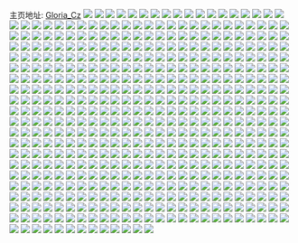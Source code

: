 主页地址: [Gloria_Cz](https://weibo.com/u/1432135554) 
![](https://wx4.sinaimg.cn/mw2000/555ca782ly1h9pge7yz3sj22zs28ue85.jpg) 
![](https://wx4.sinaimg.cn/mw2000/555ca782ly1h9pg6zcbc8j21qo2bl7wk.jpg) 
![](https://wx4.sinaimg.cn/mw2000/555ca782ly1h9pg8tx7u6j22yo280kjp.jpg) 
![](https://wx4.sinaimg.cn/mw2000/555ca782ly1h9pg7mid5oj22c03427wm.jpg) 
![](https://wx4.sinaimg.cn/mw2000/555ca782ly1h9pgc2y1jxj22332s61l2.jpg) 
![](https://wx4.sinaimg.cn/mw2000/555ca782ly1h9pgdkkj8lj22022o4qv7.jpg) 
![](https://wx4.sinaimg.cn/mw2000/555ca782ly1h9pggk8t56j22by340u13.jpg) 
![](https://wx4.sinaimg.cn/mw2000/555ca782ly1h9pgd2o9yfj22802yq1l2.jpg) 
![](https://wx4.sinaimg.cn/mw2000/555ca782ly1h9pg6j760xj22c0342e84.jpg) 
![](https://wx4.sinaimg.cn/mw2000/555ca782ly1h9pga9iwatj231g2a3b2e.jpg) 
![](https://wx4.sinaimg.cn/mw2000/555ca782ly1h9pgfo6jspj226f2wmx6s.jpg) 
![](https://wx4.sinaimg.cn/mw2000/555ca782ly1h9es9s92rhj22802yoqvb.jpg) 
![](https://wx4.sinaimg.cn/mw2000/555ca782ly1h9es9v11cgj228t2zrqv9.jpg) 
![](https://wx4.sinaimg.cn/mw2000/555ca782ly1h9es9tmehjj23342bcu10.jpg) 
![](https://wx4.sinaimg.cn/mw2000/555ca782ly1h9es9wyus3j23342bcqvc.jpg) 
![](https://wx4.sinaimg.cn/mw2000/555ca782ly1h9esb9yccjj20k00jzjvb.jpg) 
![](https://wx4.sinaimg.cn/mw2000/555ca782ly1h9esa0u1alj22pi21uu0y.jpg) 
![](https://wx4.sinaimg.cn/mw2000/555ca782ly1h9es9zvkcnj22482tm7wk.jpg) 
![](https://wx4.sinaimg.cn/mw2000/555ca782ly1h9es9yavebj22bc334kjo.jpg) 
![](https://wx4.sinaimg.cn/mw2000/555ca782ly1h9es9qcsgtj23342bce89.jpg) 
![](https://wx4.sinaimg.cn/mw2000/555ca782ly1h9esa1re5kj23342bcqv7.jpg) 
![](https://wx4.sinaimg.cn/mw2000/555ca782ly1h8r2o41q5tj20ts0db0u6.jpg) 
![](https://wx4.sinaimg.cn/mw2000/555ca782ly1h8r2obltgvj20tz1denf0.jpg) 
![](https://wx4.sinaimg.cn/mw2000/555ca782ly1h8cyinifnlj20zu25okjm.jpg) 
![](https://wx4.sinaimg.cn/mw2000/555ca782ly1h8cyilnrw0j20zu25oqv6.jpg) 
![](https://wx4.sinaimg.cn/mw2000/555ca782ly1h8cyip2x3yj20zu25o4qq.jpg) 
![](https://wx4.sinaimg.cn/mw2000/555ca782ly1h8cyiqvp69j20zu25oqv6.jpg) 
![](https://wx4.sinaimg.cn/mw2000/555ca782ly1h8cyismeq9j20zu25ob2a.jpg) 
![](https://wx4.sinaimg.cn/mw2000/555ca782ly1h83q324ho9j232m2aykjo.jpg) 
![](https://wx4.sinaimg.cn/mw2000/555ca782ly1h83q324ho9j232m2aykjo.jpg) 
![](https://wx4.sinaimg.cn/mw2000/555ca782ly1h83q2w3013j22bc334x6r.jpg) 
![](https://wx4.sinaimg.cn/mw2000/555ca782ly1h83q3105s7j228i2zc4qr.jpg) 
![](https://wx4.sinaimg.cn/mw2000/555ca782ly1h83q2xbok0j225e2v6hdv.jpg) 
![](https://wx4.sinaimg.cn/mw2000/555ca782ly1h83q2z35z0j22482tmnpf.jpg) 
![](https://wx4.sinaimg.cn/mw2000/555ca782ly1h83q42p9o2j22bc334u11.jpg) 
![](https://wx4.sinaimg.cn/mw2000/555ca782ly1h6vv434ty4j228i2zc4qp.jpg) 
![](https://wx4.sinaimg.cn/mw2000/555ca782ly1h6vv4jzm1vj21sc2dshdu.jpg) 
![](https://wx4.sinaimg.cn/mw2000/555ca782ly1h6vv4erex7j22bc334wwk.jpg) 
![](https://wx4.sinaimg.cn/mw2000/555ca782ly1h6vv4afys0j230c208u0y.jpg) 
![](https://wx4.sinaimg.cn/mw2000/555ca782ly1h6vv4l2xokj22bc334wsi.jpg) 
![](https://wx4.sinaimg.cn/mw2000/555ca782ly1h6vv4cyjl4j23342bckjo.jpg) 
![](https://wx4.sinaimg.cn/mw2000/555ca782ly1h6vv4fl0l0j21oy298npd.jpg) 
![](https://wx4.sinaimg.cn/mw2000/555ca782ly1h6vv490rfvj22802you0y.jpg) 
![](https://wx4.sinaimg.cn/mw2000/555ca782ly1h6x3ut66z2j23342bc4qr.jpg) 
![](https://wx4.sinaimg.cn/mw2000/555ca782ly1h6vv45caqvj22ac31su0y.jpg) 
![](https://wx4.sinaimg.cn/mw2000/555ca782ly1h6x3v10890j21r02c07oe.jpg) 
![](https://wx4.sinaimg.cn/mw2000/555ca782ly1h6vv4mkmi7j22642w4hb4.jpg) 
![](https://wx4.sinaimg.cn/mw2000/555ca782ly1h6vv4iqw0dj22yo280tut.jpg) 
![](https://wx4.sinaimg.cn/mw2000/555ca782ly1h6byr67v3cj22x01n2b2a.jpg) 
![](https://wx4.sinaimg.cn/mw2000/555ca782ly1h6byqq5f6sj22um24y7wj.jpg) 
![](https://wx4.sinaimg.cn/mw2000/555ca782ly1h6bypy2wp6j23342bc1kx.jpg) 
![](https://wx4.sinaimg.cn/mw2000/555ca782ly1h6byrpxidgj22a631kn3g.jpg) 
![](https://wx4.sinaimg.cn/mw2000/555ca782ly1h6byqhnvbsj21oy298wz9.jpg) 
![](https://wx4.sinaimg.cn/mw2000/555ca782ly1h6byrlg75tj22by1qy4qq.jpg) 
![](https://wx4.sinaimg.cn/mw2000/555ca782ly1h6c2b7xft2j21400to43p.jpg) 
![](https://wx4.sinaimg.cn/mw2000/555ca782ly1h6byqyy1ggj22vs25u1kz.jpg) 
![](https://wx4.sinaimg.cn/mw2000/555ca782ly1h6byo3lif3j21j02psx6q.jpg) 
![](https://wx4.sinaimg.cn/mw2000/555ca782ly1h6byp2esrcj22bc334tjk.jpg) 
![](https://wx4.sinaimg.cn/mw2000/555ca782ly1h642l87cvxj22802yokjo.jpg) 
![](https://wx4.sinaimg.cn/mw2000/555ca782ly1h63yz7zobtj22yo280u12.jpg) 
![](https://wx4.sinaimg.cn/mw2000/555ca782ly1h63z18l6dpj22bc32j4qs.jpg) 
![](https://wx4.sinaimg.cn/mw2000/555ca782ly1h63z1zj31jj22802xwnpd.jpg) 
![](https://wx4.sinaimg.cn/mw2000/555ca782ly1h63yz8uaqgj2280280e81.jpg) 
![](https://wx4.sinaimg.cn/mw2000/555ca782ly1h63yz6e9e4j21r02c0npf.jpg) 
![](https://wx4.sinaimg.cn/mw2000/555ca782ly1h63yzer5jcj22802yo4h8.jpg) 
![](https://wx4.sinaimg.cn/mw2000/555ca782ly1h63yzb3mh0j22bc3347wh.jpg) 
![](https://wx4.sinaimg.cn/mw2000/555ca782ly1h5ze1a42fnj21px0zo196.jpg) 
![](https://wx4.sinaimg.cn/mw2000/555ca782ly1h5ze1c01doj22560zou0x.jpg) 
![](https://wx4.sinaimg.cn/mw2000/555ca782ly1h5ze1cel02j20ru0vk3zj.jpg) 
![](https://wx4.sinaimg.cn/mw2000/555ca782ly1h5ze1cmk70j218t0kugo7.jpg) 
![](https://wx4.sinaimg.cn/mw2000/555ca782ly1h5ze1cuyauj219c1kbn13.jpg) 
![](https://wx4.sinaimg.cn/mw2000/555ca782ly1h5ze194ypdj215o2227pa.jpg) 
![](https://wx4.sinaimg.cn/mw2000/555ca782ly1h5ze19tpamj22i81o4qv6.jpg) 
![](https://wx4.sinaimg.cn/mw2000/555ca782ly1h5ze1alj1lj215o2ia12l.jpg) 
![](https://wx4.sinaimg.cn/mw2000/555ca782ly1h5ze1axy9pj215o2iaki3.jpg) 
![](https://wx4.sinaimg.cn/mw2000/555ca782ly1h5y62shpsrj20zo256hdt.jpg) 
![](https://wx4.sinaimg.cn/mw2000/555ca782ly1h5y62qiawzj22802yob2b.jpg) 
![](https://wx4.sinaimg.cn/mw2000/555ca782ly1h5y62oy6kdj22802yo7wj.jpg) 
![](https://wx4.sinaimg.cn/mw2000/555ca782ly1h5qwqkq098j23342bc1kz.jpg) 
![](https://wx4.sinaimg.cn/mw2000/555ca782ly1h5qyvibunxj2280280b29.jpg) 
![](https://wx4.sinaimg.cn/mw2000/555ca782ly1h5qyvmrq8cj22b82b87vn.jpg) 
![](https://wx4.sinaimg.cn/mw2000/555ca782ly1h5qwr05ly9j22bc3341kz.jpg) 
![](https://wx4.sinaimg.cn/mw2000/555ca782ly1h5qwq6ggwmj23342bcqv5.jpg) 
![](https://wx4.sinaimg.cn/mw2000/555ca782ly1h5qwpxdbl9j22bc3347wi.jpg) 
![](https://wx4.sinaimg.cn/mw2000/555ca782ly1h4y7561bthj222o3404qq.jpg) 
![](https://wx4.sinaimg.cn/mw2000/555ca782ly1h4y752leeoj21nn2hhkg3.jpg) 
![](https://wx4.sinaimg.cn/mw2000/555ca782ly1h4y753s4tnj23gg56o4qr.jpg) 
![](https://wx4.sinaimg.cn/mw2000/555ca782ly1h4y754od7nj223734shdt.jpg) 
![](https://wx4.sinaimg.cn/mw2000/555ca782ly1h4y755apt4j21vd2t2hdt.jpg) 
![](https://wx4.sinaimg.cn/mw2000/555ca782ly1h4y75215t2j21qz340npd.jpg) 
![](https://wx4.sinaimg.cn/mw2000/555ca782ly1h4uzfzkk3dj223v16o7wh.jpg) 
![](https://wx4.sinaimg.cn/mw2000/555ca782ly1h4uzhae7hdj21r02c0b2a.jpg) 
![](https://wx4.sinaimg.cn/mw2000/555ca782ly1h4uzg0opwuj22802807wj.jpg) 
![](https://wx4.sinaimg.cn/mw2000/555ca782ly1h4uzfy0xyjj2334334e82.jpg) 
![](https://wx4.sinaimg.cn/mw2000/555ca782ly1h4142yxwa3j20u01hctm0.jpg) 
![](https://wx4.sinaimg.cn/mw2000/555ca782ly1h3r9bh9eqhj222815m7mo.jpg) 
![](https://wx4.sinaimg.cn/mw2000/555ca782ly1h3rcss23jaj21qi334u0x.jpg) 
![](https://wx4.sinaimg.cn/mw2000/555ca782ly1h391gcso5vj23341qi1kz.jpg) 
![](https://wx4.sinaimg.cn/mw2000/555ca782ly1h391gi6du3j22mj1r1b2b.jpg) 
![](https://wx4.sinaimg.cn/mw2000/555ca782ly1h391ga0ra9j22dc2dchdx.jpg) 
![](https://wx4.sinaimg.cn/mw2000/555ca782ly1h391gh42uhj22a631k1l2.jpg) 
![](https://wx4.sinaimg.cn/mw2000/555ca782ly1h391g3ecowj22bc334x6r.jpg) 
![](https://wx4.sinaimg.cn/mw2000/555ca782ly1h391gdv3w2j22bc334qv7.jpg) 
![](https://wx4.sinaimg.cn/mw2000/555ca782ly1h391gb60yvj22dc2dcb2c.jpg) 
![](https://wx4.sinaimg.cn/mw2000/555ca782ly1h391g7btl4j21r02c0e83.jpg) 
![](https://wx4.sinaimg.cn/mw2000/555ca782ly1h391g4vfshj222z2rze84.jpg) 
![](https://wx4.sinaimg.cn/mw2000/555ca782ly1h391g2c1ktj22c02c0qv7.jpg) 
![](https://wx4.sinaimg.cn/mw2000/555ca782ly1h391g6fiy2j21oh28nkjn.jpg) 
![](https://wx4.sinaimg.cn/mw2000/555ca782ly1h391g8r5x4j22a731lqv8.jpg) 
![](https://wx4.sinaimg.cn/mw2000/555ca782ly1h391g1b8ffj223u23u4qq.jpg) 
![](https://wx4.sinaimg.cn/mw2000/555ca782ly1h391gfc79aj2292303u10.jpg) 
![](https://wx4.sinaimg.cn/mw2000/555ca782ly1h31rpj12ijj21780wfh27.jpg) 
![](https://wx4.sinaimg.cn/mw2000/555ca782ly1h31rpk6dlpj23342bcqv5.jpg) 
![](https://wx4.sinaimg.cn/mw2000/555ca782ly1h31rpm6x1wj22c02c0b29.jpg) 
![](https://wx4.sinaimg.cn/mw2000/555ca782ly1h31rpn9y1zj22872yxhdv.jpg) 
![](https://wx4.sinaimg.cn/mw2000/555ca782ly1h31rplg993j22802yoqv8.jpg) 
![](https://wx4.sinaimg.cn/mw2000/555ca782ly1h31rphkv3rj22oz2ozb2b.jpg) 
![](https://wx4.sinaimg.cn/mw2000/555ca782ly1h31rpjclt0j21600k7n92.jpg) 
![](https://wx4.sinaimg.cn/mw2000/555ca782ly1h31rpim4hnj22x32x3npe.jpg) 
![](https://wx4.sinaimg.cn/mw2000/555ca782ly1h31rpghl5sj22lr2lru0x.jpg) 
![](https://wx4.sinaimg.cn/mw2000/555ca782ly1h2pffdnlpbj21r02c0hdu.jpg) 
![](https://wx4.sinaimg.cn/mw2000/555ca782ly1h2pff9cppzj23342bc7wl.jpg) 
![](https://wx4.sinaimg.cn/mw2000/555ca782ly1h2pflinvwej22ly1qd1kz.jpg) 
![](https://wx4.sinaimg.cn/mw2000/555ca782ly1h2jxyz4fjlj20dw0dwtag.jpg) 
![](https://wx4.sinaimg.cn/mw2000/555ca782ly1h2f3xkpla4j222n2rj4qt.jpg) 
![](https://wx4.sinaimg.cn/mw2000/555ca782ly1h2f3xlnetqj22c22c24qr.jpg) 
![](https://wx4.sinaimg.cn/mw2000/555ca782ly1h2641inqxcj215o1qie3d.jpg) 
![](https://wx4.sinaimg.cn/mw2000/555ca782ly1h2641jh8x4j22hl2hl7wi.jpg) 
![](https://wx4.sinaimg.cn/mw2000/555ca782ly1h2641l0kqgj22bc334npf.jpg) 
![](https://wx4.sinaimg.cn/mw2000/555ca782ly1h2641k26oqj214t20kb29.jpg) 
![](https://wx4.sinaimg.cn/mw2000/555ca782ly1h2641ltgryj21s02dcnpe.jpg) 
![](https://wx4.sinaimg.cn/mw2000/555ca782ly1h2641o54ogj215o223kjl.jpg) 
![](https://wx4.sinaimg.cn/mw2000/555ca782ly1h26wt21l8qj21o02yohdt.jpg) 
![](https://wx4.sinaimg.cn/mw2000/555ca782ly1h2641omh0vj21c02dcb29.jpg) 
![](https://wx4.sinaimg.cn/mw2000/555ca782ly1h2641ptfs9j22dc2dcb2a.jpg) 
![](https://wx4.sinaimg.cn/mw2000/555ca782ly1h2641q6kl3j21qi15o4k6.jpg) 
![](https://wx4.sinaimg.cn/mw2000/555ca782ly1h2641i8b8tj215o2237wh.jpg) 
![](https://wx4.sinaimg.cn/mw2000/555ca782ly1h219e29uzaj22bc3341kz.jpg) 
![](https://wx4.sinaimg.cn/mw2000/555ca782ly1h1zmozwo2kj215o1qi1kx.jpg) 
![](https://wx4.sinaimg.cn/mw2000/555ca782ly1h1ve3335duj21ho1zkqv6.jpg) 
![](https://wx4.sinaimg.cn/mw2000/555ca782ly1h1ve37rl0fj22bc334u12.jpg) 
![](https://wx4.sinaimg.cn/mw2000/555ca782ly1h1ve3et6nxj21dc2204qq.jpg) 
![](https://wx4.sinaimg.cn/mw2000/555ca782ly1h1ve364fm8j21oy299hdv.jpg) 
![](https://wx4.sinaimg.cn/mw2000/555ca782ly1h1ve2wxzzzj220830c7wj.jpg) 
![](https://wx4.sinaimg.cn/mw2000/555ca782ly1h1ve31x77nj21ms2g6npe.jpg) 
![](https://wx4.sinaimg.cn/mw2000/555ca782ly1h1ve39z3guj22bc334u10.jpg) 
![](https://wx4.sinaimg.cn/mw2000/555ca782ly1h1ve30nx9lj22yo1z44qv.jpg) 
![](https://wx4.sinaimg.cn/mw2000/555ca782ly1h1ve2y5zbjj22yo1z4hdv.jpg) 
![](https://wx4.sinaimg.cn/mw2000/555ca782ly1h1ve38mpthj22el1lqe82.jpg) 
![](https://wx4.sinaimg.cn/mw2000/555ca782ly1h1ve3528rmj22bc334x6u.jpg) 
![](https://wx4.sinaimg.cn/mw2000/555ca782ly1h1ve2vtxyaj227r2yc4qq.jpg) 
![](https://wx4.sinaimg.cn/mw2000/555ca782ly1h1ve3dv9lnj22ri22n4qs.jpg) 
![](https://wx4.sinaimg.cn/mw2000/555ca782ly1h1ve3c8r1oj22ba3317wj.jpg) 
![](https://wx4.sinaimg.cn/mw2000/555ca782ly1h1ve3bag0aj22sa2sa7wk.jpg) 
![](https://wx4.sinaimg.cn/mw2000/555ca782ly1h1nd4lqrxjj22dc1kw1kx.jpg) 
![](https://wx4.sinaimg.cn/mw2000/555ca782ly1h1nd4ijy5rj21s02dc7wj.jpg) 
![](https://wx4.sinaimg.cn/mw2000/555ca782ly1h1nd4k46z6j222o2rk4qq.jpg) 
![](https://wx4.sinaimg.cn/mw2000/555ca782ly1h1nd4kr4sfj222o2rknpd.jpg) 
![](https://wx4.sinaimg.cn/mw2000/555ca782ly1h1nd4jdevjj222n2rjx6p.jpg) 
![](https://wx4.sinaimg.cn/mw2000/555ca782ly1h1nd4hhqv8j220830c4qq.jpg) 
![](https://wx4.sinaimg.cn/mw2000/555ca782ly1h1l82iaazdj20zo256wy0.jpg) 
![](https://wx4.sinaimg.cn/mw2000/555ca782ly1h1kjoc1qwej218g1uo4eh.jpg) 
![](https://wx4.sinaimg.cn/mw2000/555ca782ly1h1kjogmf6lj218g1uoh2e.jpg) 
![](https://wx4.sinaimg.cn/mw2000/555ca782ly1h1kjolhxspj21uo18gaqb.jpg) 
![](https://wx4.sinaimg.cn/mw2000/555ca782ly1h1kjopeqp8j218g1uo19b.jpg) 
![](https://wx4.sinaimg.cn/mw2000/555ca782ly1h1kjotgmqgj21uo18gtog.jpg) 
![](https://wx4.sinaimg.cn/mw2000/555ca782ly1h1kjoyhkzpj218g1uotui.jpg) 
![](https://wx4.sinaimg.cn/mw2000/555ca782ly1h1kjp722btj21uo18gqju.jpg) 
![](https://wx4.sinaimg.cn/mw2000/555ca782ly1h1kjpbsh4hj21uo18gdz7.jpg) 
![](https://wx4.sinaimg.cn/mw2000/555ca782ly1h1kjpfi4roj21uo18gndt.jpg) 
![](https://wx4.sinaimg.cn/mw2000/555ca782ly1h0u1fvjk0sj20ku111aly.jpg) 
![](https://wx4.sinaimg.cn/mw2000/555ca782ly1h0ql8csy7vj22560zox6q.jpg) 
![](https://wx4.sinaimg.cn/mw2000/555ca782ly1h0ql8a6wwij22560zokjm.jpg) 
![](https://wx4.sinaimg.cn/mw2000/555ca782ly1h0ql8d69u9j20ku1947hk.jpg) 
![](https://wx4.sinaimg.cn/mw2000/555ca782ly1h0ql8dgncej20ku194185.jpg) 
![](https://wx4.sinaimg.cn/mw2000/555ca782ly1gzmqkq7aqzj20u01sw44k.jpg) 
![](https://wx4.sinaimg.cn/mw2000/555ca782ly1gzmqkpyf6dj20la0latao.jpg) 
![](https://wx4.sinaimg.cn/mw2000/555ca782ly1gzd7rfh5i4j22052o6kjm.jpg) 
![](https://wx4.sinaimg.cn/mw2000/555ca782ly1gzd7rh69yaj213z1hady6.jpg) 
![](https://wx4.sinaimg.cn/mw2000/555ca782ly1gzd7rgiqvbj2280280kjn.jpg) 
![](https://wx4.sinaimg.cn/mw2000/555ca782ly1gzd7rhukozj2280280npe.jpg) 
![](https://wx4.sinaimg.cn/mw2000/555ca782ly1gzcrnr8sy0j22562uwqv8.jpg) 
![](https://wx4.sinaimg.cn/mw2000/555ca782ly1gz6jeumfkxj20u01sxjyv.jpg) 
![](https://wx4.sinaimg.cn/mw2000/555ca782ly1gz6jqfy8rbj20u01f7dkn.jpg) 
![](https://wx4.sinaimg.cn/mw2000/555ca782ly1gz3p9obtq5j20zo1rj7la.jpg) 
![](https://wx4.sinaimg.cn/mw2000/555ca782gy1gyvyo6r017j230c208hdu.jpg) 
![](https://wx4.sinaimg.cn/mw2000/555ca782gy1gyvyo4o7owj22802yo4qu.jpg) 
![](https://wx4.sinaimg.cn/mw2000/555ca782gy1gyvyo8tfbzj22bb332e82.jpg) 
![](https://wx4.sinaimg.cn/mw2000/555ca782gy1gyvynt5h5tj22bb332b2b.jpg) 
![](https://wx4.sinaimg.cn/mw2000/555ca782gy1gyvynkhvh0j22yo280u0z.jpg) 
![](https://wx4.sinaimg.cn/mw2000/555ca782gy1gyvynlz0zoj21n42x2hdt.jpg) 
![](https://wx4.sinaimg.cn/mw2000/555ca782gy1gyvyngzfmcj22az32mqv7.jpg) 
![](https://wx4.sinaimg.cn/mw2000/555ca782gy1gyvynq7sboj22wq26ku11.jpg) 
![](https://wx4.sinaimg.cn/mw2000/555ca782gy1gyvynvw4pdj22bb332npf.jpg) 
![](https://wx4.sinaimg.cn/mw2000/555ca782ly1gys8sv8h0ij20zo1ptnfk.jpg) 
![](https://wx4.sinaimg.cn/mw2000/555ca782ly1gys8swon3aj20zo1px1ba.jpg) 
![](https://wx4.sinaimg.cn/mw2000/555ca782ly1gys8sywylmj20zo1pxaut.jpg) 
![](https://wx4.sinaimg.cn/mw2000/555ca782ly1gys8sxbj98j20zo1pxqif.jpg) 
![](https://wx4.sinaimg.cn/mw2000/555ca782ly1gys8szku5tj20zo1pxkag.jpg) 
![](https://wx4.sinaimg.cn/mw2000/555ca782ly1gys8t07jsej20zo1pttuk.jpg) 
![](https://wx4.sinaimg.cn/mw2000/555ca782ly1gys8uthar3j20zo1px4h9.jpg) 
![](https://wx4.sinaimg.cn/mw2000/555ca782gy1gyxq89glv3j20zo1px7m6.jpg) 
![](https://wx4.sinaimg.cn/mw2000/555ca782ly1gymjemolwhj224k2u2npf.jpg) 
![](https://wx4.sinaimg.cn/mw2000/555ca782ly1gymjepxprkj230c208u0x.jpg) 
![](https://wx4.sinaimg.cn/mw2000/555ca782ly1gymjeqnfhlj22mi1ywqv6.jpg) 
![](https://wx4.sinaimg.cn/mw2000/555ca782ly1gymjepbm9vj21qm2bi4qr.jpg) 
![](https://wx4.sinaimg.cn/mw2000/555ca782ly1gymjevb1g2j21r22c24qr.jpg) 
![](https://wx4.sinaimg.cn/mw2000/555ca782ly1gymjermxxsj22bc3341kz.jpg) 
![](https://wx4.sinaimg.cn/mw2000/555ca782ly1gymjeufxjzj22bz1r0hdv.jpg) 
![](https://wx4.sinaimg.cn/mw2000/555ca782ly1gymjetl82uj229q1pa1kz.jpg) 
![](https://wx4.sinaimg.cn/mw2000/555ca782ly1gymjesf5hnj220830c7wj.jpg) 
![](https://wx4.sinaimg.cn/mw2000/555ca782ly1gymjeobctwj21qi2bcx6p.jpg) 
![](https://wx4.sinaimg.cn/mw2000/555ca782ly1gymjekss9vj21qi334u0y.jpg) 
![](https://wx4.sinaimg.cn/mw2000/555ca782ly1gymjensjkzj22iu1oku0y.jpg) 
![](https://wx4.sinaimg.cn/mw2000/555ca782ly1gygwz3lxs5j230c208b29.jpg) 
![](https://wx4.sinaimg.cn/mw2000/555ca782gy1gxyjqtvc60j21hc0j243y.jpg) 
![](https://wx4.sinaimg.cn/mw2000/555ca782gy1gxyjqt9ob7j21hc0ntaig.jpg) 
![](https://wx4.sinaimg.cn/mw2000/555ca782gy1gxyjx87gdoj21730nzdpk.jpg) 
![](https://wx4.sinaimg.cn/mw2000/555ca782gy1gxyjqtvc60j21hc0j243y.jpg) 
![](https://wx4.sinaimg.cn/mw2000/555ca782gy1gxyjqt9ob7j21hc0ntaig.jpg) 
![](https://wx4.sinaimg.cn/mw2000/555ca782ly1gxrdo7uijxj229i30oqv6.jpg) 
![](https://wx4.sinaimg.cn/mw2000/555ca782ly1gxrdoakijtj22uq252kjn.jpg) 
![](https://wx4.sinaimg.cn/mw2000/555ca782ly1gxrdo6u3qoj22362s8hdu.jpg) 
![](https://wx4.sinaimg.cn/mw2000/555ca782ly1gxrdo8hkcij22bc2bcqv5.jpg) 
![](https://wx4.sinaimg.cn/mw2000/555ca782ly1gxrdos0p0oj21qi2lq1l0.jpg) 
![](https://wx4.sinaimg.cn/mw2000/555ca782ly1gxrdo9qeydj21gz1ym4qr.jpg) 
![](https://wx4.sinaimg.cn/mw2000/555ca782ly1gxrdo5w30kj20xv0isqa2.jpg) 
![](https://wx4.sinaimg.cn/mw2000/555ca782ly1gxrdo5q59wj219w0yfh9c.jpg) 
![](https://wx4.sinaimg.cn/mw2000/555ca782ly1gxknj2l9y5j21940ku7wh.jpg) 
![](https://wx4.sinaimg.cn/mw2000/555ca782ly1gxknj467knj22560zo1kz.jpg) 
![](https://wx4.sinaimg.cn/mw2000/555ca782ly1gxknj6ayq6j21940ku4qp.jpg) 
![](https://wx4.sinaimg.cn/mw2000/555ca782ly1gxknj8x0njj22560zou0y.jpg) 
![](https://wx4.sinaimg.cn/mw2000/555ca782ly1gxknjarm6aj22560zo1kz.jpg) 
![](https://wx4.sinaimg.cn/mw2000/555ca782ly1gxknjbewtxj219e0yhna3.jpg) 
![](https://wx4.sinaimg.cn/mw2000/555ca782ly1gx595lki55j21t71t71ky.jpg) 
![](https://wx4.sinaimg.cn/mw2000/555ca782ly1gx595k4j1lj2280280e82.jpg) 
![](https://wx4.sinaimg.cn/mw2000/555ca782ly1gx595yzw2yj22bc2bc7wi.jpg) 
![](https://wx4.sinaimg.cn/mw2000/555ca782ly1gx595mz5g6j22bc3344qs.jpg) 
![](https://wx4.sinaimg.cn/mw2000/555ca782ly1gx595kmxv3j20tt154n9y.jpg) 
![](https://wx4.sinaimg.cn/mw2000/555ca782ly1gx595q4rt9j224r2ucb2f.jpg) 
![](https://wx4.sinaimg.cn/mw2000/555ca782ly1gx595rjztkj22802ypnpe.jpg) 
![](https://wx4.sinaimg.cn/mw2000/555ca782ly1gx595xqugxj22bc334hdx.jpg) 
![](https://wx4.sinaimg.cn/mw2000/555ca782ly1gx595unff8j22802ypqv7.jpg) 
![](https://wx4.sinaimg.cn/mw2000/555ca782ly1gx595tfmz2j22bc334kjm.jpg) 
![](https://wx4.sinaimg.cn/mw2000/555ca782ly1gx595w0nt4j224g24g1kz.jpg) 
![](https://wx4.sinaimg.cn/mw2000/555ca782ly1gwrlfanpm9j21940ku4qp.jpg) 
![](https://wx4.sinaimg.cn/mw2000/555ca782ly1gwrlf0sjn9j21wa2dcb29.jpg) 
![](https://wx4.sinaimg.cn/mw2000/555ca782ly1gwrlf3497mj20rs0ku105.jpg) 
![](https://wx4.sinaimg.cn/mw2000/555ca782ly1gwrlff0tflj22560zoqv6.jpg) 
![](https://wx4.sinaimg.cn/mw2000/555ca782ly1gwrlf90akcj21wa2dcb29.jpg) 
![](https://wx4.sinaimg.cn/mw2000/555ca782ly1gwrlfifw2aj22560zoqv6.jpg) 
![](https://wx4.sinaimg.cn/mw2000/555ca782ly1gwkt694570j20zo0zoqgx.jpg) 
![](https://wx4.sinaimg.cn/mw2000/555ca782ly1gwf2rvzso7j22bc2bcqv8.jpg) 
![](https://wx4.sinaimg.cn/mw2000/555ca782ly1gwf2rypzy7j21yk2m3e84.jpg) 
![](https://wx4.sinaimg.cn/mw2000/555ca782ly1gwf2rsvkdlj21qh2bbhdu.jpg) 
![](https://wx4.sinaimg.cn/mw2000/555ca782ly1gvw75l7mgcj22560zoqv6.jpg) 
![](https://wx4.sinaimg.cn/mw2000/555ca782ly1gvw75odx1vj22560zob2a.jpg) 
![](https://wx4.sinaimg.cn/mw2000/555ca782ly1gvw75p7kvwj21120kutww.jpg) 
![](https://wx4.sinaimg.cn/mw2000/001yV5Syly1gvpdbgo8qhj613h0tmtu102.jpg) 
![](https://wx4.sinaimg.cn/mw2000/001yV5Syly1gvpdbhr75ij613k0to7up02.jpg) 
![](https://wx4.sinaimg.cn/mw2000/001yV5Syly1gvpd7xscuaj626x2x87wm02.jpg) 
![](https://wx4.sinaimg.cn/mw2000/001yV5Syly1gvpd87albvj62bb332b2e02.jpg) 
![](https://wx4.sinaimg.cn/mw2000/001yV5Syly1gvpd8hz584j62yn27z1l102.jpg) 
![](https://wx4.sinaimg.cn/mw2000/001yV5Syly1gvpd80dqp4j62802yob2c02.jpg) 
![](https://wx4.sinaimg.cn/mw2000/001yV5Syly1gvpd8a5k6vj61rl2csx6r02.jpg) 
![](https://wx4.sinaimg.cn/mw2000/001yV5Syly1gvpd8cd762j632d2asu1102.jpg) 
![](https://wx4.sinaimg.cn/mw2000/001yV5Syly1gvpd8wwhfgj62bb3327wl02.jpg) 
![](https://wx4.sinaimg.cn/mw2000/001yV5Syly1gvpd92zcxcj62802ypu1002.jpg) 
![](https://wx4.sinaimg.cn/mw2000/001yV5Syly1gvpd849tx6j62bc3341kz02.jpg) 
![](https://wx4.sinaimg.cn/mw2000/001yV5Syly1gvpdbif9toj61290sph5e02.jpg) 
![](https://wx4.sinaimg.cn/mw2000/001yV5Syly1gvpd8eeth3j625l2vgu1002.jpg) 
![](https://wx4.sinaimg.cn/mw2000/001yV5Syly1gvpdbeunv8j613l0tptov02.jpg) 
![](https://wx4.sinaimg.cn/mw2000/001yV5Syly1gvpd81xhmoj623r1ktkjn02.jpg) 
![](https://wx4.sinaimg.cn/mw2000/001yV5Syly1gvpd8lfqczj62ae31ux6s02.jpg) 
![](https://wx4.sinaimg.cn/mw2000/001yV5Syly1gvpd8tuhw7j62ah31yqv902.jpg) 
![](https://wx4.sinaimg.cn/mw2000/001yV5Syly1gvpd7tgruuj630t29me8502.jpg) 
![](https://wx4.sinaimg.cn/mw2000/001yV5Syly1gv6qhn3qmgj62yo280npf02.jpg) 
![](https://wx4.sinaimg.cn/mw2000/001yV5Syly1gv6qhhvcpvj63331qh1kz02.jpg) 
![](https://wx4.sinaimg.cn/mw2000/001yV5Syly1gv6qhm1dmmj6280280npe02.jpg) 
![](https://wx4.sinaimg.cn/mw2000/001yV5Syly1gv6qhq8ldaj61401o0hdt02.jpg) 
![](https://wx4.sinaimg.cn/mw2000/001yV5Syly1gv6qhim0nhj63331qhhdu02.jpg) 
![](https://wx4.sinaimg.cn/mw2000/001yV5Syly1gv6sln0181j61401o04qq02.jpg) 
![](https://wx4.sinaimg.cn/mw2000/001yV5Syly1gv6qhgz9apj62302s07wj02.jpg) 
![](https://wx4.sinaimg.cn/mw2000/001yV5Syly1gv6qhlb10sj61401hcqr602.jpg) 
![](https://wx4.sinaimg.cn/mw2000/001yV5Syly1gv6tozcx3zj62yg1nv7wi02.jpg) 
![](https://wx4.sinaimg.cn/mw2000/001yV5Syly1gv6tqkf62fj61jk0v5b2902.jpg) 
![](https://wx4.sinaimg.cn/mw2000/001yV5Syly1gv6tql5bf1j61jk0v54qp02.jpg) 
![](https://wx4.sinaimg.cn/mw2000/001yV5Syly1gv1ehnwysbj60u00u0aed02.jpg) 
![](https://wx4.sinaimg.cn/mw2000/001yV5Syly1guzxtk3t2nj60tu0j6kaz02.jpg) 
![](https://wx4.sinaimg.cn/mw2000/001yV5Syly1guzxsnxaglj61rf0zoqj902.jpg) 
![](https://wx4.sinaimg.cn/mw2000/001yV5Syly1guzxsrcn3uj61940pmb2902.jpg) 
![](https://wx4.sinaimg.cn/mw2000/001yV5Syly1guzxv1yhoxj61hc0u0trh02.jpg) 
![](https://wx4.sinaimg.cn/mw2000/001yV5Syly1guzxsoqqt9j61rf0zo4h902.jpg) 
![](https://wx4.sinaimg.cn/mw2000/001yV5Syly1guzxuti8bhj61sw0u0h5f02.jpg) 
![](https://wx4.sinaimg.cn/mw2000/001yV5Syly1guzxsq2os5j61120pm1kx02.jpg) 
![](https://wx4.sinaimg.cn/mw2000/001yV5Syly1guzxsp58sgj61rf0zowuh02.jpg) 
![](https://wx4.sinaimg.cn/mw2000/001yV5Syly1guzxstriduj62560zob2a02.jpg) 
![](https://wx4.sinaimg.cn/mw2000/001yV5Syly1gum3r7u8doj62yk27xe8302.jpg) 
![](https://wx4.sinaimg.cn/mw2000/001yV5Syly1gum3r98kntj622f22fb2b02.jpg) 
![](https://wx4.sinaimg.cn/mw2000/001yV5Syly1gum3ra60hwj61rk1rke5602.jpg) 
![](https://wx4.sinaimg.cn/mw2000/001yV5Syly1gum3rbcdenj62tr24b7wj02.jpg) 
![](https://wx4.sinaimg.cn/mw2000/001yV5Syly1gum3rcw03mj62bb332kjn02.jpg) 
![](https://wx4.sinaimg.cn/mw2000/001yV5Syly1gum3rdwb8ij629l29lx6p02.jpg) 
![](https://wx4.sinaimg.cn/mw2000/001yV5Syly1gum3rfjuksj63332bbkjp02.jpg) 
![](https://wx4.sinaimg.cn/mw2000/555ca782ly1gum82ilkukj22bb2bbkjl.jpg) 
![](https://wx4.sinaimg.cn/mw2000/001yV5Syly1gum3rgwtepj61qh333kjm02.jpg) 
![](https://wx4.sinaimg.cn/mw2000/001yV5Syly1gum3r6ho9aj628j2zdkjm02.jpg) 
![](https://wx4.sinaimg.cn/mw2000/001yV5Syly1gum3rhp8zbj61qi334b2902.jpg) 
![](https://wx4.sinaimg.cn/mw2000/001yV5Syly1gum3rjz9k4j63332bbhdv02.jpg) 
![](https://wx4.sinaimg.cn/mw2000/001yV5Syly1gum3rl08nwj62bb332kjm02.jpg) 
![](https://wx4.sinaimg.cn/mw2000/001yV5Syly1gum3rnbjm9j63332bb1l002.jpg) 
![](https://wx4.sinaimg.cn/mw2000/001yV5Syly1gum3roi8bqj62az32mkjn02.jpg) 
![](https://wx4.sinaimg.cn/mw2000/001yV5Syly1gujwgwp53pj63402c07wj02.jpg) 
![](https://wx4.sinaimg.cn/mw2000/001yV5Syly1gujwgv1lbgj61s02dchdu02.jpg) 
![](https://wx4.sinaimg.cn/mw2000/001yV5Syly1gucga2zog9j62560zo1ky02.jpg) 
![](https://wx4.sinaimg.cn/mw2000/001yV5Syly1gucg9q8jvyj62560zoe8202.jpg) 
![](https://wx4.sinaimg.cn/mw2000/001yV5Syly1gu8e9dcbuhj62a731le8502.jpg) 
![](https://wx4.sinaimg.cn/mw2000/001yV5Syly1gu8e9k3yksj62bb2bbu0x02.jpg) 
![](https://wx4.sinaimg.cn/mw2000/001yV5Syly1gu8e9j4akij63332bbu1102.jpg) 
![](https://wx4.sinaimg.cn/mw2000/001yV5Syly1gu8e97gccvj63342bcqv702.jpg) 
![](https://wx4.sinaimg.cn/mw2000/555ca782ly1gu8e9lilt5j23332bbnpf.jpg) 
![](https://wx4.sinaimg.cn/mw2000/001yV5Syly1gu8e9eu347j63332bbqv702.jpg) 
![](https://wx4.sinaimg.cn/mw2000/001yV5Syly1gu8e98ezphj62bb2bb7wi02.jpg) 
![](https://wx4.sinaimg.cn/mw2000/001yV5Syly1gu8e9awc9ij63332bbe8602.jpg) 
![](https://wx4.sinaimg.cn/mw2000/001yV5Syly1gu8e9gz9ufj63332bbnpg02.jpg) 
![](https://wx4.sinaimg.cn/mw2000/555ca782ly1gu51agmgi1j20zo256tnc.jpg) 
![](https://wx4.sinaimg.cn/mw2000/555ca782ly1gu5iitdn6hj20zo1y2tko.jpg) 
![](https://wx4.sinaimg.cn/mw2000/555ca782ly1gu5iiuuic9j20zi1vbwlt.jpg) 
![](https://wx4.sinaimg.cn/mw2000/555ca782ly1gu5iiwmyshj20zj1wkqbt.jpg) 
![](https://wx4.sinaimg.cn/mw2000/555ca782ly1gu5iiyexyij20zo1xpgvk.jpg) 
![](https://wx4.sinaimg.cn/mw2000/555ca782ly1gu4f3b2gzfj20uk2qvtwe.jpg) 
![](https://wx4.sinaimg.cn/mw2000/555ca782ly1gu4f3bukz8j20uk34z7wh.jpg) 
![](https://wx4.sinaimg.cn/mw2000/555ca782ly1gu4f3a4cngj20uk2qv7wh.jpg) 
![](https://wx4.sinaimg.cn/mw2000/555ca782ly1gu4f3m358yj20zo2564qp.jpg) 
![](https://wx4.sinaimg.cn/mw2000/555ca782ly1gu2o3np1p0j20tz16str1.jpg) 
![](https://wx4.sinaimg.cn/mw2000/555ca782ly1gu2o3zvhvgj20tz16s4h3.jpg) 
![](https://wx4.sinaimg.cn/mw2000/555ca782ly1gu2o9t8h7nj20qo1d4k06.jpg) 
![](https://wx4.sinaimg.cn/mw2000/555ca782ly1gu2o9sw5zsj21hc0u0agm.jpg) 
![](https://wx4.sinaimg.cn/mw2000/555ca782ly1gu1hkhg6sjj229w317b2d.jpg) 
![](https://wx4.sinaimg.cn/mw2000/555ca782ly1gttcckc0wvj21qi2bcb2a.jpg) 
![](https://wx4.sinaimg.cn/mw2000/555ca782ly1gtoqhgiyhzj22bb2bb4qq.jpg) 
![](https://wx4.sinaimg.cn/mw2000/555ca782ly1gtoqhopqnbj22bb2bbx6q.jpg) 
![](https://wx4.sinaimg.cn/mw2000/555ca782ly1gtoqha3sywj22wq2wqu0y.jpg) 
![](https://wx4.sinaimg.cn/mw2000/555ca782ly1gtoqh563hij22bb2bb4qu.jpg) 
![](https://wx4.sinaimg.cn/mw2000/555ca782ly1gtoqh6tvblj22bb2bbkjm.jpg) 
![](https://wx4.sinaimg.cn/mw2000/555ca782ly1gtoqhdcjqxj22bb2bbhdv.jpg) 
![](https://wx4.sinaimg.cn/mw2000/555ca782ly1gtmfzwhqi0j21jk2bc1kx.jpg) 
![](https://wx4.sinaimg.cn/mw2000/555ca782ly1gtiv2k4empj22bb332kjm.jpg) 
![](https://wx4.sinaimg.cn/mw2000/555ca782ly1gtiv2mlvb9j22302s0x6t.jpg) 
![](https://wx4.sinaimg.cn/mw2000/555ca782ly1gtiv1pkssij21r02c0x6r.jpg) 
![](https://wx4.sinaimg.cn/mw2000/555ca782ly1gtiv1t9tt3j227v2yhnpf.jpg) 
![](https://wx4.sinaimg.cn/mw2000/555ca782ly1gtiv2k4empj22bb332kjm.jpg) 
![](https://wx4.sinaimg.cn/mw2000/555ca782ly1gtiv2mlvb9j22302s0x6t.jpg) 
![](https://wx4.sinaimg.cn/mw2000/555ca782ly1gtiv1pkssij21r02c0x6r.jpg) 
![](https://wx4.sinaimg.cn/mw2000/555ca782ly1gtiv1t9tt3j227v2yhnpf.jpg) 
![](https://wx4.sinaimg.cn/mw2000/555ca782ly1gtiv5lubtzj22bz1jzx6q.jpg) 
![](https://wx4.sinaimg.cn/mw2000/555ca782ly1gtivle6dfdj21r02c0e81.jpg) 
![](https://wx4.sinaimg.cn/mw2000/555ca782ly1gtiv1ufzr3j21r02c0qv5.jpg) 
![](https://wx4.sinaimg.cn/mw2000/555ca782ly1gtiv25nk8lj22bc334npe.jpg) 
![](https://wx4.sinaimg.cn/mw2000/555ca782ly1gtiv2f2kh1j230c208e84.jpg) 
![](https://wx4.sinaimg.cn/mw2000/555ca782ly1gtiv2373d7j22bc334hdx.jpg) 
![](https://wx4.sinaimg.cn/mw2000/555ca782ly1gtiv20qkkuj22a31pk1kx.jpg) 
![](https://wx4.sinaimg.cn/mw2000/555ca782ly1gtiv1wqfmwj22bz1jz1ky.jpg) 
![](https://wx4.sinaimg.cn/mw2000/555ca782ly1gtiv2bt4m7j22bb332hdx.jpg) 
![](https://wx4.sinaimg.cn/mw2000/555ca782ly1gtiv28fx7ij226t1n31ky.jpg) 
![](https://wx4.sinaimg.cn/mw2000/555ca782ly1gtiv2geg98j22bb332qv6.jpg) 
![](https://wx4.sinaimg.cn/mw2000/555ca782ly1gtiv2izzzfj22bb332hdt.jpg) 
![](https://wx4.sinaimg.cn/mw2000/555ca782ly1gtiv2hiieyj22bb2bb1ky.jpg) 
![](https://wx4.sinaimg.cn/mw2000/555ca782ly1gtiv1zazw1j21q82ayqv5.jpg) 
![](https://wx4.sinaimg.cn/mw2000/555ca782ly1gt3aic441fj20u0748b29.jpg) 
![](https://wx4.sinaimg.cn/mw2000/555ca782ly1gsi0pktwetj20qo15ygon.jpg) 
![](https://wx4.sinaimg.cn/mw2000/555ca782ly1gsi0pl7jn9j20vm0wwqbf.jpg) 
![](https://wx4.sinaimg.cn/mw2000/555ca782ly1gsi0pldqg8j20f40f4dgx.jpg) 
![](https://wx4.sinaimg.cn/mw2000/555ca782ly1gsi0pli5isj20pd0spaby.jpg) 
![](https://wx4.sinaimg.cn/mw2000/555ca782ly1gsi0pke12lj20ft0u00tr.jpg) 
![](https://wx4.sinaimg.cn/mw2000/555ca782ly1gsi0plwacjj211z1vhayi.jpg) 
![](https://wx4.sinaimg.cn/mw2000/555ca782ly1gsi0pm7ynbj20rs1axwk9.jpg) 
![](https://wx4.sinaimg.cn/mw2000/555ca782ly1gsi0pn3wtgj217w17wama.jpg) 
![](https://wx4.sinaimg.cn/mw2000/555ca782ly1gsi0r8vb7sj21ls2eoe82.jpg) 
![](https://wx4.sinaimg.cn/mw2000/555ca782ly1gsfdelu1moj20u01uon8z.jpg) 
![](https://wx4.sinaimg.cn/mw2000/555ca782ly1gsfdem3zogj20sn0sngnb.jpg) 
![](https://wx4.sinaimg.cn/mw2000/555ca782ly1gsfderurvyj23v760kkjr.jpg) 
![](https://wx4.sinaimg.cn/mw2000/555ca782ly1gsfdfq2uinj23884ucnpg.jpg) 
![](https://wx4.sinaimg.cn/mw2000/555ca782ly1gsfdetwu6vj22k73uau10.jpg) 
![](https://wx4.sinaimg.cn/mw2000/555ca782ly1gsfdevo1nwj20eq0u041e.jpg) 
![](https://wx4.sinaimg.cn/mw2000/555ca782ly1gsfdepee4tj22tc4801l1.jpg) 
![](https://wx4.sinaimg.cn/mw2000/555ca782ly1gsfdevajbnj21jk2t9x0s.jpg) 
![](https://wx4.sinaimg.cn/mw2000/555ca782ly1gsar0ked8ej22bb332npf.jpg) 
![](https://wx4.sinaimg.cn/mw2000/555ca782ly1gsar04vldpj22802yonpe.jpg) 
![](https://wx4.sinaimg.cn/mw2000/555ca782ly1gsar0061rmj22yo280x6r.jpg) 
![](https://wx4.sinaimg.cn/mw2000/555ca782ly1gsar02o2pwj22bb332hdv.jpg) 
![](https://wx4.sinaimg.cn/mw2000/555ca782ly1gsar0negtfj21zq2nm1ky.jpg) 
![](https://wx4.sinaimg.cn/mw2000/555ca782ly1gsar0cihhuj23332bbb2b.jpg) 
![](https://wx4.sinaimg.cn/mw2000/555ca782ly1grx57bhdjxj22vt25vqv6.jpg) 
![](https://wx4.sinaimg.cn/mw2000/555ca782ly1grx574fwe0j23342bc7wi.jpg) 
![](https://wx4.sinaimg.cn/mw2000/555ca782ly1grx57h7g77j23342bcqv8.jpg) 
![](https://wx4.sinaimg.cn/mw2000/555ca782ly1grx575ovy0j23342bcb2a.jpg) 
![](https://wx4.sinaimg.cn/mw2000/555ca782ly1grx573dx06j228n1ohx6p.jpg) 
![](https://wx4.sinaimg.cn/mw2000/555ca782ly1grx579xnx4j23322bbhdv.jpg) 
![](https://wx4.sinaimg.cn/mw2000/555ca782ly1grx57vwbobj23342bcqv5.jpg) 
![](https://wx4.sinaimg.cn/mw2000/555ca782ly1grx596i2apj22811o0u0y.jpg) 
![](https://wx4.sinaimg.cn/mw2000/555ca782ly1grx5771vyoj23342bce82.jpg) 
![](https://wx4.sinaimg.cn/mw2000/555ca782ly1groqnzqrrgj20u01j5zqo.jpg) 
![](https://wx4.sinaimg.cn/mw2000/555ca782ly1grcy2dznyvj230h1p0e82.jpg) 
![](https://wx4.sinaimg.cn/mw2000/555ca782ly1grd0dlyjzlj21aw2bc7wi.jpg) 
![](https://wx4.sinaimg.cn/mw2000/555ca782ly1grcy1itpd6j21zj1hnb2a.jpg) 
![](https://wx4.sinaimg.cn/mw2000/555ca782ly1grd0e4uptmj2280280npe.jpg) 
![](https://wx4.sinaimg.cn/mw2000/555ca782ly1grd0io5jt2j21qh2lpnpd.jpg) 
![](https://wx4.sinaimg.cn/mw2000/555ca782ly1grcy1x8opvj22c01r0e82.jpg) 
![](https://wx4.sinaimg.cn/mw2000/555ca782ly1grd0d3q2vdj227z2ym1kz.jpg) 
![](https://wx4.sinaimg.cn/mw2000/555ca782ly1grcy2mzrg0j227u1nwhdt.jpg) 
![](https://wx4.sinaimg.cn/mw2000/555ca782ly1grcy16pstdj21qi334x6q.jpg) 
![](https://wx4.sinaimg.cn/mw2000/555ca782ly1grd0f49q43j231329t7wl.jpg) 
![](https://wx4.sinaimg.cn/mw2000/555ca782ly1grd0g1t0qij22852yu1l1.jpg) 
![](https://wx4.sinaimg.cn/mw2000/555ca782ly1grd0gq16dzj22wl26fx6s.jpg) 
![](https://wx4.sinaimg.cn/mw2000/555ca782ly1grcy0tlkgdj21n91n9b29.jpg) 
![](https://wx4.sinaimg.cn/mw2000/555ca782ly1grd0h2bbcpj231l2a6u0y.jpg) 
![](https://wx4.sinaimg.cn/mw2000/555ca782ly1grd0hokzjmj22c01r01kz.jpg) 
![](https://wx4.sinaimg.cn/mw2000/555ca782ly1grcy091p4cj21p829m1ky.jpg) 
![](https://wx4.sinaimg.cn/mw2000/555ca782ly1grcy0maoxbj22sd23a7wi.jpg) 
![](https://wx4.sinaimg.cn/mw2000/555ca782ly1grd0idvb9pj23332bbb2b.jpg) 
![](https://wx4.sinaimg.cn/mw2000/555ca782ly1gr2ipr4gj2j22302s0u0y.jpg) 
![](https://wx4.sinaimg.cn/mw2000/555ca782ly1gr2ipp95pfj22bc334u0z.jpg) 
![](https://wx4.sinaimg.cn/mw2000/555ca782ly1gr2ipq8xcxj220830cu0x.jpg) 
![](https://wx4.sinaimg.cn/mw2000/555ca782ly1gqcg3r4xf7j22bb332x6s.jpg) 
![](https://wx4.sinaimg.cn/mw2000/555ca782ly1gqcg3mm257j23332bbu0z.jpg) 
![](https://wx4.sinaimg.cn/mw2000/555ca782ly1gqcg3nycobj22c01r0qv6.jpg) 
![](https://wx4.sinaimg.cn/mw2000/555ca782ly1gqcg3pb6rej22bb3324qs.jpg) 
![](https://wx4.sinaimg.cn/mw2000/555ca782ly1gq4bn6o8plj22lp1qhu0x.jpg) 
![](https://wx4.sinaimg.cn/mw2000/555ca782ly1gq4bmmpzhkj21et2487wi.jpg) 
![](https://wx4.sinaimg.cn/mw2000/555ca782ly1gq4bmkrwh4j22lp1qhu0y.jpg) 
![](https://wx4.sinaimg.cn/mw2000/555ca782ly1gq4bmyekadj21gd26j7wh.jpg) 
![](https://wx4.sinaimg.cn/mw2000/555ca782ly1gq4bmw32k2j21yx2yee83.jpg) 
![](https://wx4.sinaimg.cn/mw2000/555ca782ly1gq4bmttef2j22lp1qh4qr.jpg) 
![](https://wx4.sinaimg.cn/mw2000/555ca782ly1gq4bmpnisvj22bb1jj1kx.jpg) 
![](https://wx4.sinaimg.cn/mw2000/555ca782ly1gq4bmojezzj21z42yo4qs.jpg) 
![](https://wx4.sinaimg.cn/mw2000/555ca782ly1gq4bn2ie9sj21qh2lp4qs.jpg) 
![](https://wx4.sinaimg.cn/mw2000/555ca782ly1gq4bmsalpqj21k02c0e81.jpg) 
![](https://wx4.sinaimg.cn/mw2000/555ca782ly1gq4bmr0442j220830chdt.jpg) 
![](https://wx4.sinaimg.cn/mw2000/555ca782ly1gq4bmj6v1fj22bc1jkb2a.jpg) 
![](https://wx4.sinaimg.cn/mw2000/555ca782ly1gq4bp8eb2sj21jk2bce82.jpg) 
![](https://wx4.sinaimg.cn/mw2000/555ca782ly1gq4bmhlq85j230c208b2a.jpg) 
![](https://wx4.sinaimg.cn/mw2000/555ca782ly1gpxega53mwj23402c01kx.jpg) 
![](https://wx4.sinaimg.cn/mw2000/555ca782ly1gpxeg7zeo3j22c0340npe.jpg) 
![](https://wx4.sinaimg.cn/mw2000/555ca782ly1gpxeg4fd0pj227z2rynpf.jpg) 
![](https://wx4.sinaimg.cn/mw2000/555ca782ly1gpxeg1wobhj21sc2dskjm.jpg) 
![](https://wx4.sinaimg.cn/mw2000/555ca782ly1gpxefzkg2oj22c03404qq.jpg) 
![](https://wx4.sinaimg.cn/mw2000/555ca782ly1gpxefy9rt7j22yo280qv7.jpg) 
![](https://wx4.sinaimg.cn/mw2000/555ca782ly1gpxeggbch4j22dc2dcnpd.jpg) 
![](https://wx4.sinaimg.cn/mw2000/555ca782ly1gpxegbssyvj20zk3njtyk.jpg) 
![](https://wx4.sinaimg.cn/mw2000/555ca782ly1gpxegd0kxyj20zk3hq1cb.jpg) 
![](https://wx4.sinaimg.cn/mw2000/555ca782ly1gpp6orwtooj20u01400wy.jpg) 
![](https://wx4.sinaimg.cn/mw2000/555ca782ly1gpp6ospm81j20n00uotd3.jpg) 
![](https://wx4.sinaimg.cn/mw2000/555ca782ly1gpp6otarjvj20u0190q6h.jpg) 
![](https://wx4.sinaimg.cn/mw2000/555ca782ly1gpp6osz6r2j20qo0zkdjo.jpg) 
![](https://wx4.sinaimg.cn/mw2000/555ca782ly1gpp6oqvh19j21261uf4eq.jpg) 
![](https://wx4.sinaimg.cn/mw2000/555ca782ly1gpp6oshtk0j20rs111djx.jpg) 
![](https://wx4.sinaimg.cn/mw2000/555ca782ly1gpp6os90jrj20u0141dkg.jpg) 
![](https://wx4.sinaimg.cn/mw2000/555ca782ly1gq7sbw4so8j20sv1t0aky.jpg) 
![](https://wx4.sinaimg.cn/mw2000/555ca782ly1gpp6orbo92j20u00tin19.jpg) 
![](https://wx4.sinaimg.cn/mw2000/555ca782ly1gpbccauviuj20u01e0b29.jpg) 
![](https://wx4.sinaimg.cn/mw2000/555ca782ly1gp6o8xafdpj22bb1qhtx1.jpg) 
![](https://wx4.sinaimg.cn/mw2000/555ca782ly1gp6o9o6e6uj21jk2bce82.jpg) 
![](https://wx4.sinaimg.cn/mw2000/555ca782ly1gp6o9dmegoj22bc1qinph.jpg) 
![](https://wx4.sinaimg.cn/mw2000/555ca782ly1gp6oa9t6irj21qi2bcb2b.jpg) 
![](https://wx4.sinaimg.cn/mw2000/555ca782ly1gp6ocd5zhmj22c03407wh.jpg) 
![](https://wx4.sinaimg.cn/mw2000/555ca782ly1gp6oc3tfa9j22bc1qi1l0.jpg) 
![](https://wx4.sinaimg.cn/mw2000/555ca782ly1gp6ocau6e9j21qi2bce81.jpg) 
![](https://wx4.sinaimg.cn/mw2000/555ca782ly1gp6oc6uad0j22bc1qiu0x.jpg) 
![](https://wx4.sinaimg.cn/mw2000/555ca782ly1gp6o8v07laj22802you0z.jpg) 
![](https://wx4.sinaimg.cn/mw2000/555ca782ly1gogdh7fhdrj230c208hdt.jpg) 
![](https://wx4.sinaimg.cn/mw2000/555ca782ly1gocp8ra0n8j22bb2bb1ky.jpg) 
![](https://wx4.sinaimg.cn/mw2000/555ca782ly1gocp8mahbqj23332bbu0y.jpg) 
![](https://wx4.sinaimg.cn/mw2000/555ca782ly1gocp8u9c8bj22bb2bbb2a.jpg) 
![](https://wx4.sinaimg.cn/mw2000/555ca782ly1gocp8vlsodj22hr2hr1ky.jpg) 
![](https://wx4.sinaimg.cn/mw2000/555ca782ly1gocp8xely5j224h24hb2a.jpg) 
![](https://wx4.sinaimg.cn/mw2000/555ca782ly1gocp8xy1fij20n00n0wgj.jpg) 
![](https://wx4.sinaimg.cn/mw2000/555ca782ly1go9g0i2iu4j21qi2bcb29.jpg) 
![](https://wx4.sinaimg.cn/mw2000/555ca782ly1go9g0fgnmmj21qi2bcx6q.jpg) 
![](https://wx4.sinaimg.cn/mw2000/555ca782ly1go9g0jvhq0j22j22j21ky.jpg) 
![](https://wx4.sinaimg.cn/mw2000/555ca782ly1go9g0h2vspj21qi2bcnpe.jpg) 
![](https://wx4.sinaimg.cn/mw2000/555ca782ly1go9g0crrltj21qi2bckjl.jpg) 
![](https://wx4.sinaimg.cn/mw2000/555ca782ly1go9g0dlew9j22hw2hwhdt.jpg) 
![](https://wx4.sinaimg.cn/mw2000/555ca782ly1go9g0rj1upj228l2zgkhx.jpg) 
![](https://wx4.sinaimg.cn/mw2000/555ca782ly1go9g0rj1upj228l2zgkhx.jpg) 
![](https://wx4.sinaimg.cn/mw2000/555ca782ly1go9g0q2e0kj22963081j4.jpg) 
![](https://wx4.sinaimg.cn/mw2000/555ca782ly1go9g0ao92fj21te2f7u0y.jpg) 
![](https://wx4.sinaimg.cn/mw2000/555ca782ly1go9g0kjri5j22z328bb29.jpg) 
![](https://wx4.sinaimg.cn/mw2000/555ca782ly1go9g0mggnuj22c0340qv5.jpg) 
![](https://wx4.sinaimg.cn/mw2000/555ca782ly1go9g0oct49j22c0340qv5.jpg) 
![](https://wx4.sinaimg.cn/mw2000/555ca782ly1go9g07uvgdj23402c0hdu.jpg) 
![](https://wx4.sinaimg.cn/mw2000/555ca782ly1gnve3f0h4oj21401o0e81.jpg) 
![](https://wx4.sinaimg.cn/mw2000/555ca782ly1gnve3di7oej21aw2bcnpd.jpg) 
![](https://wx4.sinaimg.cn/mw2000/555ca782ly1gnrej0t72tj22862yw7wi.jpg) 
![](https://wx4.sinaimg.cn/mw2000/555ca782ly1gnrlwgf11ij22bc334u0y.jpg) 
![](https://wx4.sinaimg.cn/mw2000/555ca782ly1gnrlwq09djj2303292b2b.jpg) 
![](https://wx4.sinaimg.cn/mw2000/555ca782ly1gnrlwurvuzj21401o0hdt.jpg) 
![](https://wx4.sinaimg.cn/mw2000/555ca782ly1gnkodge9z0j21aw0z6not.jpg) 
![](https://wx4.sinaimg.cn/mw2000/555ca782ly1gnkod0bucnj23343347wj.jpg) 
![](https://wx4.sinaimg.cn/mw2000/555ca782ly1gnkohx8i21j23342bchdx.jpg) 
![](https://wx4.sinaimg.cn/mw2000/555ca782ly1gnkocyefztj22560zoe8d.jpg) 
![](https://wx4.sinaimg.cn/mw2000/555ca782ly1gnkod6ygepj20zo2567wy.jpg) 
![](https://wx4.sinaimg.cn/mw2000/555ca782ly1gnkod1e3tij21qh333kjl.jpg) 
![](https://wx4.sinaimg.cn/mw2000/555ca782ly1gnkod2h46uj21s02dckjl.jpg) 
![](https://wx4.sinaimg.cn/mw2000/555ca782ly1gnkodhbqa9j22c0340nbm.jpg) 
![](https://wx4.sinaimg.cn/mw2000/555ca782ly1gnkodjcrxuj22c0340npd.jpg) 
